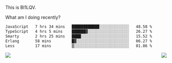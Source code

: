 This is BI1LQV.

What am I doing recently?

<!--START_SECTION:waka-->

```txt
JavaScript   7 hrs 34 mins   ████████████░░░░░░░░░░░░░   48.58 %
TypeScript   4 hrs 5 mins    ██████▓░░░░░░░░░░░░░░░░░░   26.27 %
Smarty       2 hrs 25 mins   ████░░░░░░░░░░░░░░░░░░░░░   15.52 %
Erlang       58 mins         █▓░░░░░░░░░░░░░░░░░░░░░░░   06.27 %
Less         17 mins         ▒░░░░░░░░░░░░░░░░░░░░░░░░   01.86 %
```

<!--END_SECTION:waka-->
<img align="right" src="https://github-readme-stats.vercel.app/api?username=bi1lqv&show_icons=true&count_private=true">

<img src="https://metrics.lecoq.io/bi1lqv?template=classic&base.activity=0&base.community=0&base.repositories=0&base.metadata=0&isocalendar=1&base=header%2C%20activity%2C%20community%2C%20repositories%2C%20metadata&base.indepth=false&base.hireable=false&isocalendar=false&isocalendar.duration=full-year&config.timezone=Asia%2FShanghai">
